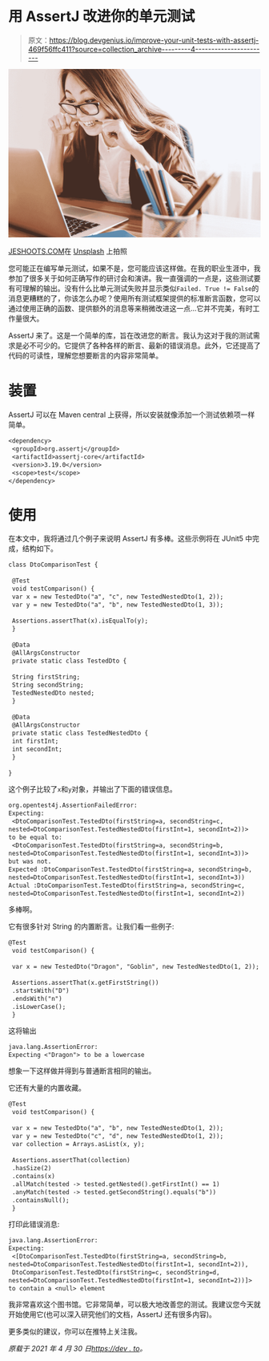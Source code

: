 # 用 AssertJ 改进你的单元测试

> 原文：<https://blog.devgenius.io/improve-your-unit-tests-with-assertj-469f56ffc411?source=collection_archive---------4----------------------->

![](img/d3902ee69b65320163167a37f0d6d569.png)

[JESHOOTS.COM](https://unsplash.com/@jeshoots?utm_source=medium&utm_medium=referral)在 [Unsplash](https://unsplash.com?utm_source=medium&utm_medium=referral) 上拍照

您可能正在编写单元测试，如果不是，您可能应该这样做。在我的职业生涯中，我参加了很多关于如何正确写作的研讨会和演讲。我一直强调的一点是，这些测试要有可理解的输出。没有什么比单元测试失败并显示类似`Failed. True != False`的消息更糟糕的了，你该怎么办呢？使用所有测试框架提供的标准断言函数，您可以通过使用正确的函数、提供额外的消息等来稍微改进这一点...它并不完美，有时工作量很大。

AssertJ 来了。这是一个简单的库，旨在改进您的断言。我认为这对于我的测试需求是必不可少的。它提供了各种各样的断言、最新的错误消息。此外，它还提高了代码的可读性，理解您想要断言的内容非常简单。

# 装置

AssertJ 可以在 Maven central 上获得，所以安装就像添加一个测试依赖项一样简单。

```
<dependency>
 <groupId>org.assertj</groupId>
 <artifactId>assertj-core</artifactId>
 <version>3.19.0</version>
 <scope>test</scope>
</dependency>
```

# 使用

在本文中，我将通过几个例子来说明 AssertJ 有多棒。这些示例将在 JUnit5 中完成，结构如下。

```
class DtoComparisonTest {

 @Test
 void testComparison() {
 var x = new TestedDto("a", "c", new TestedNestedDto(1, 2));
 var y = new TestedDto("a", "b", new TestedNestedDto(1, 3));

 Assertions.assertThat(x).isEqualTo(y);
 }

 @Data
 @AllArgsConstructor
 private static class TestedDto {

 String firstString;
 String secondString;
 TestedNestedDto nested;
 }

 @Data
 @AllArgsConstructor
 private static class TestedNestedDto {
 int firstInt;
 int secondInt;
 }

}
```

这个例子比较了`x`和`y`对象，并输出了下面的错误信息。

```
org.opentest4j.AssertionFailedError: 
Expecting:
 <DtoComparisonTest.TestedDto(firstString=a, secondString=c, nested=DtoComparisonTest.TestedNestedDto(firstInt=1, secondInt=2))>
to be equal to:
 <DtoComparisonTest.TestedDto(firstString=a, secondString=b, nested=DtoComparisonTest.TestedNestedDto(firstInt=1, secondInt=3))>
but was not.
Expected :DtoComparisonTest.TestedDto(firstString=a, secondString=b, nested=DtoComparisonTest.TestedNestedDto(firstInt=1, secondInt=3))
Actual :DtoComparisonTest.TestedDto(firstString=a, secondString=c, nested=DtoComparisonTest.TestedNestedDto(firstInt=1, secondInt=2))
```

多棒啊。

它有很多针对 String 的内置断言。让我们看一些例子:

```
@Test
 void testComparison() {

 var x = new TestedDto("Dragon", "Goblin", new TestedNestedDto(1, 2));

 Assertions.assertThat(x.getFirstString())
 .startsWith("D")
 .endsWith("n")
 .isLowerCase();
 }
```

这将输出

```
java.lang.AssertionError: 
Expecting <"Dragon"> to be a lowercase
```

想象一下这样做并得到与普通断言相同的输出。

它还有大量的内置收藏。

```
@Test
 void testComparison() {

 var x = new TestedDto("a", "b", new TestedNestedDto(1, 2));
 var y = new TestedDto("c", "d", new TestedNestedDto(1, 2));
 var collection = Arrays.asList(x, y);

 Assertions.assertThat(collection)
 .hasSize(2)
 .contains(x)
 .allMatch(tested -> tested.getNested().getFirstInt() == 1)
 .anyMatch(tested -> tested.getSecondString().equals("b"))
 .containsNull();
 }
```

打印此错误消息:

```
java.lang.AssertionError: 
Expecting:
 <[DtoComparisonTest.TestedDto(firstString=a, secondString=b, nested=DtoComparisonTest.TestedNestedDto(firstInt=1, secondInt=2)),
 DtoComparisonTest.TestedDto(firstString=c, secondString=d, nested=DtoComparisonTest.TestedNestedDto(firstInt=1, secondInt=2))]>
to contain a <null> element
```

我非常喜欢这个图书馆。它非常简单，可以极大地改善您的测试。我建议您今天就开始使用它(也可以深入研究他们的文档，AssertJ 还有很多内容)。

更多类似的建议，你可以在推特上关注我。

*原载于 2021 年 4 月 30 日*[*https://dev . to*](https://dev.to/pavel_polivka/improve-your-unit-tests-with-assertj-35m2)*。*